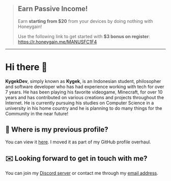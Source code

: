 > ## Earn Passive Income!
>
> Earn **starting from $20** from your devices by doing nothing with Honeygain!
>
> Use the following link to get started with **$3 bonus on register**: https://r.honeygain.me/MANUSFC1F4
>
---

# Hi there 👋

**KygekDev**, simply known as **Kygek**, is an Indonesian student, philosopher and software developer who has had experience working with tech for over 7 years. He has been playing his favorite videogame, Minecraft, for over 10 years and has contributed on various creations and projects throughout the Internet. He is currently pursuing his studies on Computer Science in a university in his home country and he is planning to do many things for the Community in the near future!

## 📜 Where is my previous profile?

You can view it [here](resume.md). I moved it as part of my GitHub profile overhaul.

## ✉️ Looking forward to get in touch with me?

You can join my [Discord server](https://discord.gg/TstDS9jZf7) or contact me through my [email address](mailto:kygekdev@gmail.com?subject=%3CEnter%20your%20subject%3E%20-%20From%20GitHub).
